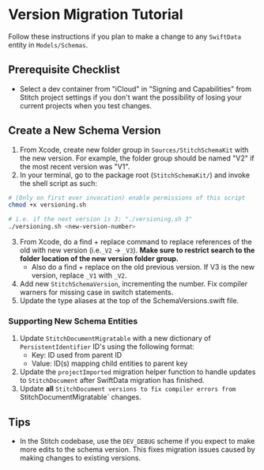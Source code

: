 #  Version Migration Tutorial

Follow these instructions if you plan to make a change to any `SwiftData` entity in `Models/Schemas`.

## Prerequisite Checklist
* Select a dev container from "iCloud" in "Signing and Capabilities" from Stitch project settings if you don't want the possibility of losing your current projects when you test changes.


## Create a New Schema Version
1. From Xcode, create new folder group in `Sources/StitchSchemaKit` with the new version. For example, the folder group should be named "V2" if the most recent version was "V1".
2. In your terminal, go to the package root (`StitchSchemaKit/`) and invoke the shell script as such:
```sh
# (Only on first ever invocation) enable permissions of this script
chmod +x versioning.sh

# i.e. if the next version is 3: "./versioning.sh 3"
./versioning.sh <new-version-number>
```
3. From Xcode, do a find + replace command to replace references of the old with new version (i.e.`_V2` -> `_V3`). **Make sure to restrict search to the folder location of the new version folder group.**
    * Also do a find + replace on the old previous version. If V3 is the new version, replace `_V1` with `_V2`.
4. Add new `StitchSchemaVersion`, incrementing the number. Fix compiler warners for missing case in switch statements.
5. Update the type aliases at the top of the SchemaVersions.swift file.
    
### Supporting New Schema Entities
1. Update `StitchDocumentMigratable` with a new dictionary of `PersistentIdentifier` ID's using the following format:
    * Key: ID used from parent ID
    * Value: ID(s) mapping child entities to parent key
2. Update the `projectImported` migration helper function to handle updates to `StitchDocument` after SwiftData migration has finished.
3. Update **all** `StitchDocument versions to fix compiler errors from `StitchDocumentMigratable` changes.

## Tips
* In the Stitch codebase, use the `DEV_DEBUG` scheme if you expect to make more edits to the schema version. This fixes migration issues caused by making changes to existing versions.
